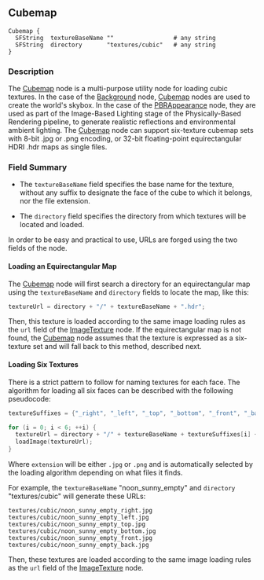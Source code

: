 ## Cubemap

```
Cubemap {
  SFString  textureBaseName ""                 # any string
  SFString  directory       "textures/cubic"   # any string
}
```

### Description

The [Cubemap](#cubemap) node is a multi-purpose utility node for loading cubic textures.
In the case of the [Background](background.md) node, [Cubemap](#cubemap) nodes are used to create the world's skybox.
In the case of the [PBRAppearance](pbrappearance.md) node, they are used as part of the Image-Based Lighting stage of the Physically-Based Rendering pipeline, to generate realistic reflections and environmental ambient lighting.
The [Cubemap](#cubemap) node can support six-texture cubemap sets with 8-bit .jpg or .png encoding, or 32-bit floating-point equirectangular HDRI .hdr maps as single files.


### Field Summary

- The `textureBaseName` field specifies the base name for the texture, without any suffix to designate the face of the cube to which it belongs, nor the file extension.

- The `directory` field specifies the directory from which textures will be located and loaded.

In order to be easy and practical to use, URLs are forged using the two fields of the node.

#### Loading an Equirectangular Map

The [Cubemap](#cubemap) node will first search a directory for an equirectangular map using the `textureBaseName` and `directory` fields to locate the map, like this:

```cpp
textureUrl = directory + "/" + textureBaseName + ".hdr";
```
Then, this texture is loaded according to the same image loading rules as the `url` field of the [ImageTexture](imagetexture.md#search-rule-of-the-texture-path) node.
If the equirectangular map is not found, the [Cubemap](#cubemap) node assumes that the texture is expressed as a six-texture set and will fall back to this method, described next.

#### Loading Six Textures

There is a strict pattern to follow for naming textures for each face.
The algorithm for loading all six faces can be described with the following pseudocode:

```cpp
textureSuffixes = {"_right", "_left", "_top", "_bottom", "_front", "_back"};

for (i = 0; i < 6; ++i) {
  textureUrl = directory + "/" + textureBaseName + textureSuffixes[i] + extension;
  loadImage(textureUrl);
}

```
Where `extension` will be either `.jpg` or `.png` and is automatically selected by the loading algorithm depending on what files it finds.

For example, the `textureBaseName` "noon\_sunny\_empty" and `directory` "textures/cubic" will generate these URLs:

```
textures/cubic/noon_sunny_empty_right.jpg
textures/cubic/noon_sunny_empty_left.jpg
textures/cubic/noon_sunny_empty_top.jpg
textures/cubic/noon_sunny_empty_bottom.jpg
textures/cubic/noon_sunny_empty_front.jpg
textures/cubic/noon_sunny_empty_back.jpg
```

Then, these textures are loaded according to the same image loading rules as the `url` field of the [ImageTexture](imagetexture.md#search-rule-of-the-texture-path) node.

